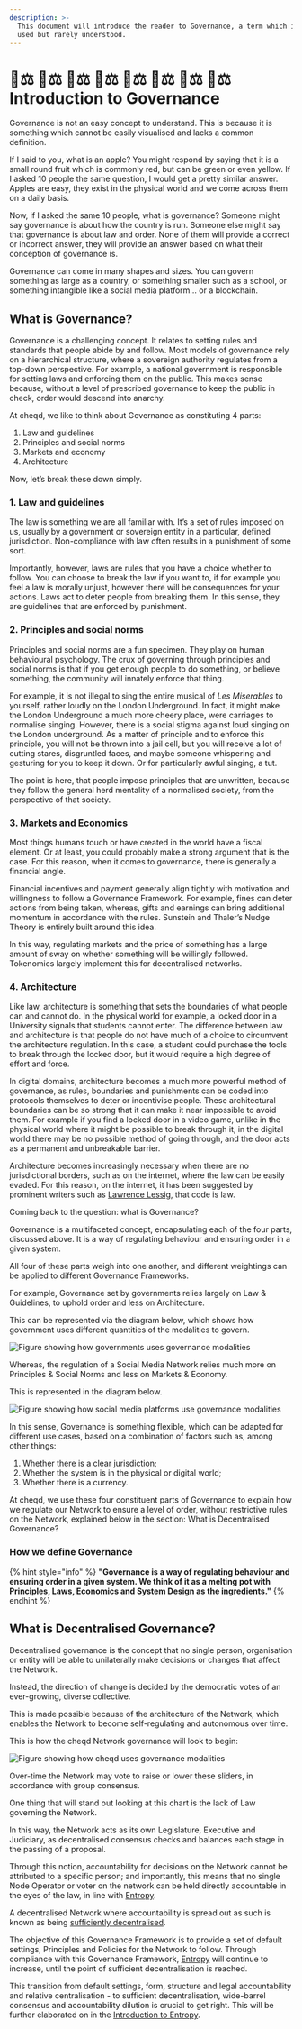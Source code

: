 ```yaml
---
description: >-
  This document will introduce the reader to Governance, a term which is widely
  used but rarely understood.
---
```


# 🧑⚖ 🧑⚖ 🧑⚖ 🧑⚖ 🧑⚖ 🧑⚖ 🧑⚖ 🧑⚖ Introduction to Governance

Governance is not an easy concept to understand. This is because it is something which cannot be easily visualised and lacks a common definition.

If I said to you, what is an apple? You might respond by saying that it is a small round fruit which is commonly red, but can be green or even yellow. If I asked 10 people the same question, I would get a pretty similar answer. Apples are easy, they exist in the physical world and we come across them on a daily basis.

Now, if I asked the same 10 people, what is governance? Someone might say governance is about how the country is run. Someone else might say that governance is about law and order. None of them will provide a correct or incorrect answer, they will provide an answer based on what their conception of governance is.

Governance can come in many shapes and sizes. You can govern something as large as a country, or something smaller such as a school, or something intangible like a social media platform… or a blockchain.

## What is Governance?

Governance is a challenging concept. It relates to setting rules and standards that people abide by and follow. Most models of governance rely on a hierarchical structure, where a sovereign authority regulates from a top-down perspective. For example, a national government is responsible for setting laws and enforcing them on the public. This makes sense because, without a level of prescribed governance to keep the public in check, order would descend into anarchy.

At cheqd, we like to think about Governance as constituting 4 parts:

1. Law and guidelines
2. Principles and social norms
3. Markets and economy
4. Architecture

Now, let’s break these down simply.

### **1. Law and guidelines**

The law is something we are all familiar with. It’s a set of rules imposed on us, usually by a government or sovereign entity in a particular, defined jurisdiction. Non-compliance with law often results in a punishment of some sort.

Importantly, however, laws are rules that you have a choice whether to follow. You can choose to break the law if you want to, if for example you feel a law is morally unjust, however there will be consequences for your actions. Laws act to deter people from breaking them. In this sense, they are guidelines that are enforced by punishment.

### **2. Principles and social norms**

Principles and social norms are a fun specimen. They play on human behavioural psychology. The crux of governing through principles and social norms is that if you get enough people to do something, or believe something, the community will innately enforce that thing.

For example, it is not illegal to sing the entire musical of _Les Miserables_ to yourself, rather loudly on the London Underground. In fact, it might make the London Underground a much more cheery place, were carriages to normalise singing. However, there is a social stigma against loud singing on the London underground. As a matter of principle and to enforce this principle, you will not be thrown into a jail cell, but you will receive a lot of cutting stares, disgruntled faces, and maybe someone whispering and gesturing for you to keep it down. Or for particularly awful singing, a tut.

The point is here, that people impose principles that are unwritten, because they follow the general herd mentality of a normalised society, from the perspective of that society.

### 3. Markets and Economics

Most things humans touch or have created in the world have a fiscal element. Or at least, you could probably make a strong argument that is the case. For this reason, when it comes to governance, there is generally a financial angle.

Financial incentives and payment generally align tightly with motivation and willingness to follow a Governance Framework. For example, fines can deter actions from being taken, whereas, gifts and earnings can bring additional momentum in accordance with the rules. Sunstein and Thaler’s Nudge Theory is entirely built around this idea.

In this way, regulating markets and the price of something has a large amount of sway on whether something will be willingly followed. Tokenomics largely implement this for decentralised networks.

### 4. Architecture

Like law, architecture is something that sets the boundaries of what people can and cannot do. In the physical world for example, a locked door in a University signals that students cannot enter. The difference between law and architecture is that people do not have much of a choice to circumvent the architecture regulation. In this case, a student could purchase the tools to break through the locked door, but it would require a high degree of effort and force.

In digital domains, architecture becomes a much more powerful method of governance, as rules, boundaries and punishments can be coded into protocols themselves to deter or incentivise people. These architectural boundaries can be so strong that it can make it near impossible to avoid them. For example if you find a locked door in a video game, unlike in the physical world where it might be possible to break through it, in the digital world there may be no possible method of going through, and the door acts as a permanent and unbreakable barrier.

Architecture becomes increasingly necessary when there are no jurisdictional borders, such as on the internet, where the law can be easily evaded. For this reason, on the internet, it has been suggested by prominent writers such as [Lawrence Lessig](https://tigerprints.clemson.edu/cgi/viewcontent.cgi?article=1183\&context=cheer), that code is law.

Coming back to the question: what is Governance?

Governance is a multifaceted concept, encapsulating each of the four parts, discussed above. It is a way of regulating behaviour and ensuring order in a given system.

All four of these parts weigh into one another, and different weightings can be applied to different Governance Frameworks.

For example, Governance set by governments relies largely on Law & Guidelines, to uphold order and less on Architecture.

This can be represented via the diagram below, which shows how government uses different quantities of the modalities to govern.

![Figure showing how governments uses governance modalities](<../../.gitbook/assets/cheqd governance sliders government (1).png>)

Whereas, the regulation of a Social Media Network relies much more on Principles & Social Norms and less on Markets & Economy.

This is represented in the diagram below.

![Figure showing how social media platforms use governance modalities](<../../.gitbook/assets/cheqd governance sliders social media (1).png>)

In this sense, Governance is something flexible, which can be adapted for different use cases, based on a combination of factors such as, among other things:

1. Whether there is a clear jurisdiction;
2. Whether the system is in the physical or digital world;
3. Whether there is a currency.

At cheqd, we use these four constituent parts of Governance to explain how we regulate our Network to ensure a level of order, without restrictive rules on the Network, explained below in the section: What is Decentralised Governance?

### How we define Governance

{% hint style="info" %}
**"Governance is a way of regulating behaviour and ensuring order in a given system. We think of it as a melting pot with Principles, Laws, Economics and System Design as the ingredients."**
{% endhint %}

## What is Decentralised Governance?

Decentralised governance is the concept that no single person, organisation or entity will be able to unilaterally make decisions or changes that affect the Network.

Instead, the direction of change is decided by the democratic votes of an ever-growing, diverse collective.

This is made possible because of the architecture of the Network, which enables the Network to become self-regulating and autonomous over time.

This is how the cheqd Network governance will look to begin:

![Figure showing how cheqd uses governance modalities](<../../.gitbook/assets/cheqd governance using sliders.PNG>)

Over-time the Network may vote to raise or lower these sliders, in accordance with group consensus.

One thing that will stand out looking at this chart is the lack of Law governing the Network.

In this way, the Network acts as its own Legislature, Executive and Judiciary, as decentralised consensus checks and balances each stage in the passing of a proposal.

Through this notion, accountability for decisions on the Network cannot be attributed to a specific person; and importantly, this means that no single Node Operator or voter on the network can be held directly accountable in the eyes of the law, in line with [Entropy](https://docs.cheqd.io/governance/getting-started/introduction-to-entropy).

A decentralised Network where accountability is spread out as such is known as being [sufficiently decentralised](introduction-to-entropy.md#76d0).

The objective of this Governance Framework is to provide a set of default settings, Principles and Policies for the Network to follow. Through compliance with this Governance Framework, [Entropy](introduction-to-entropy.md#fd67) will continue to increase, until the point of sufficient decentralisation is reached.

This transition from default settings, form, structure and legal accountability and relative centralisation - to sufficient decentralisation, wide-barrel consensus and accountability dilution is crucial to get right. This will be further elaborated on in the [Introduction to Entropy](introduction-to-entropy.md).
